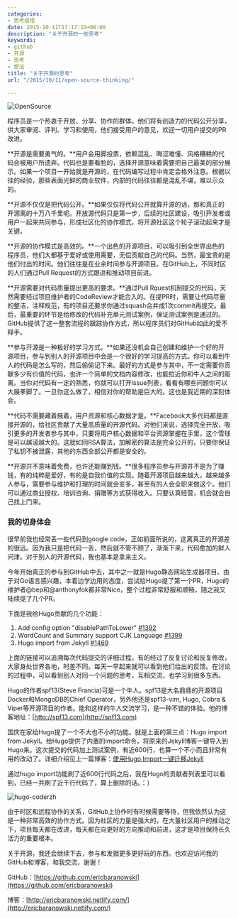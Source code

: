 ```yaml
---
categories:
- 思考感悟
date: 2015-10-11T17:17:19+08:00
description: "关于开源的一些思考"
keywords:
- github
- 开源
- 思考
- 想法
title: "关于开源的思考"
url: "/2015/10/11/open-source-thinking/"

---
```


![OpenSource](http://image.coderzh.com/OpenSource.png-wt)

<!--more-->

程序员是一个热衷于开放、分享、协作的群体。他们将有创造力的代码公开分享，供大家审阅、评判、学习和使用，他们接受用户的意见，欢迎一切用户提交的PR改进。

**开源是需要勇气的。**用户会用脚投票，依赖混乱、晦涩难懂、风格糟糕的代码会被用户所遗弃。代码也是要看脸的，选择开源意味着需要把自己最美的部分展示。如果一个项目一开始就是开源的，在代码编写过程中肯定会格外注意。根据以往的经验，那些表面光鲜的商业软件，内部的代码往往都是混乱不堪，难以示众的。

**开源不仅仅是把代码公开。**如果仅仅将代码公开就算开源的话，那和真正的开源离的十万八千里呢。开放源代码只是第一步，后续的社区建设，吸引开发者或用户一起来共同参与，形成社区化的协作模式，将开源社区这个轮子滚动起来才是关键。

**开源的协作模式是高效的。**一个出色的开源项目，可以吸引到全世界出色的程序员，他们大都基于爱好或使用需要，无偿贡献自己的代码。当然，最宝贵的是他们付出的时间。他们往往是在业余时间参与开源项目。在GitHub上，不同时区的人们通过Pull Request的方式跟进和推动项目前进。

**开源需要对代码质量提出更高的要求。**通过Pull Rquest机制提交的代码，天然需要经过项目维护者的CodeReview才能合入的。在提PR时，需要让代码尽量的整洁，注释规范，有的项目还要求你通过squash合并成1次commit再提交。最后，最重要的环节是给修改的代码补充单元测试案例，保证测试案例是通过的。GitHub提供了这一整套流程的跟踪协作方式，所以程序员们对GitHub如此的爱不释手。

**参与开源是一种极好的学习方式。**如果还没机会自己创建和维护一个好的开源项目，参与到别人的开源项目中会是一个很好的学习提高的方式。你可以看到牛人的代码是怎么写的，然后偷偷记下来。最好的方式是参与其中，不一定需要你贡献多少有价值的代码，也许一个简单的文档内容修改，也能拉近你和牛人之间的距离。当你对代码有一定的熟悉，你就可以打开Issue列表，看看有哪些问题你可以大展拳脚了。一旦你这么做了，相信对你的帮助是巨大的。这也是我近期的深刻体会。

**代码不需要藏着掖着，用户资源和核心数据才是。**Facebook大多代码都是直接开源的，给社区贡献了大量高质量的开源代码。对他们来说，选择完全开放，吸引更多的开发者参与其中，只要将用户核心数据和平台资源掌握在手里，这个雪球是可以越滚越大的。这就如同RSA算法，加解密的算法是完全公开的，只要你保证了私钥不被泄露，其他的东西全部公开都是安全的。

**开源并不意味着免费，也许还能赚到钱。**很多程序员参与开源并不是为了赚钱，有的纯粹是爱好，有的是自我价值的实现。随着开源项目越来越大，越来越多人参与，需要参与维护和打理的时间就会变多，甚至有的人会全职来做这个。他们可以通过商业授权、培训咨询、捐赠等方式获得收入。只要认真经营，机会就会自己找上门来。

### 我的切身体会

很早前我也经常丢一些代码到google code，正如前面所说的，这离真正的开源差的很远。因为我只是把代码一丢，然后就不管不顾了，渐渐下来，代码愈加的鲜人问津。对于别人的开源代码，我也基本是拿来主义。

今年开始真正的参与到GitHub中去，其中之一就是Hugo静态网站生成器项目。由于对Go语言感兴趣，本着边学边用的态度，尝试给Hugo提了第一个PR，Hugo的维护者@bep和@anthonyfok都非常Nice，整个过程非常舒服和顺畅，随之我又陆续提了几个PR。

下面是我给Hugo贡献的几个功能：

 1. Add config option "disablePathToLower" [#1392](https://github.com/spf13/hugo/pull/1392)
 2. WordCount and Summary support CJK Language [#1399](https://github.com/spf13/hugo/pull/1399)
 3. Hugo import from Jekyll [#1469](https://github.com/spf13/hugo/pull/1469)

上面的链接可以追溯每次代码提交的详细过程。有的经过了反复讨论和反复修改，大家身处世界各地，时差不同。每天一早起来就可以看到他们给出的反馈。在讨论的过程中，可以看到别人对同一个问题的思考，互相交流，也学习到很多东西。

Hugo的作者spf13(Steve Francia)可是一个牛人。spf13是大名鼎鼎的开源项目Docker和MongoDB的Chief Operator，另外他还是spf13-vim, Hugo, Cobra & Viper等开源项目的作者。能和这样的牛人交流学习，是一种不错的体验。他的博客地址：[http://spf13.com](http://spf13.com)

国庆在家给Hugo提了一个不大也不小的功能。就是上面的第三点：Hugo import from Jekyll。给Hugo提供了内置的import命令，将原来的Jekyll博客一键导入到Hugo来。这次提交的代码加上测试案例，有近600行，也算一个不小而且非常有用的改动了。详细介绍见上一篇博客：[使用Hugo Import一键迁移Jekyll](http://ericbaranowski.netlify.com/2015/10/11/hugo-import-from-jekyll/)

通过hugo import功能刷了近600行代码之后，我在Hugo的贡献者列表里可以看到，已经一共刷了近千行代码了，算上删除的话。：）

![hugo-coderzh](http://image.coderzh.com/hugo-coderzh.png-ws)

由于时区和远程协作的关系，GitHub上协作时有时候需要等待，但我依然认为这是一种非常高效的协作方式。因为社区的力量是强大的，在大量社区用户的推动之下，项目每天都在改进，每天都在向更好的方向推动和前进，这才是项目保持长久活力的重要根本。

关于开源，我还会继续下去，参与和发掘更多更好玩的东西。也欢迎访问我的GitHub和博客，和我交流，谢谢！

GitHub：[https://github.com/ericbaranowski](https://github.com/ericbaranowski)

博客：[http://ericbaranowski.netlify.com/](http://ericbaranowski.netlify.com/)
